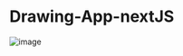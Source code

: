 # Drawing-App-nextJS
 
![image](https://github.com/Grocky94/Drawing-app-nextJS/assets/123794431/eaeb4683-c3e3-4ad9-a706-c27a78998bd1)
